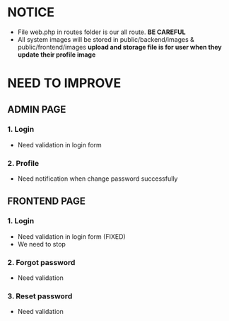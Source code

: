 # NOTICE 
- File web.php in routes folder is our all route. **BE CAREFUL**
- All system images will be stored in public/backend/images & public/frontend/images **upload and storage file is for user when they update their profile image**
# NEED TO IMPROVE
## ADMIN PAGE
### 1. Login 
- Need validation in login form

### 2. Profile
- Need notification when change password successfully 


## FRONTEND PAGE
### 1. Login
- Need validation in login form (FIXED)
- We need to stop 

### 2. Forgot password
- Need validation 

### 3. Reset password
- Need validation

